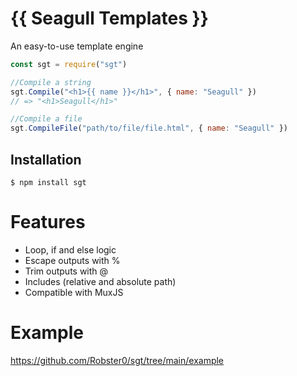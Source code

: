 # {{ Seagull Templates }}

An easy-to-use template engine

```js
const sgt = require("sgt")

//Compile a string
sgt.Compile("<h1>{{ name }}</h1>", { name: "Seagull" })
// => "<h1>Seagull</h1>"

//Compile a file
sgt.CompileFile("path/to/file/file.html", { name: "Seagull" })
```

## Installation
```
$ npm install sgt
```

# Features
* Loop, if and else logic
* Escape outputs with %
* Trim outputs with @
* Includes (relative and absolute path)
* Compatible with MuxJS

# Example
https://github.com/Robster0/sgt/tree/main/example